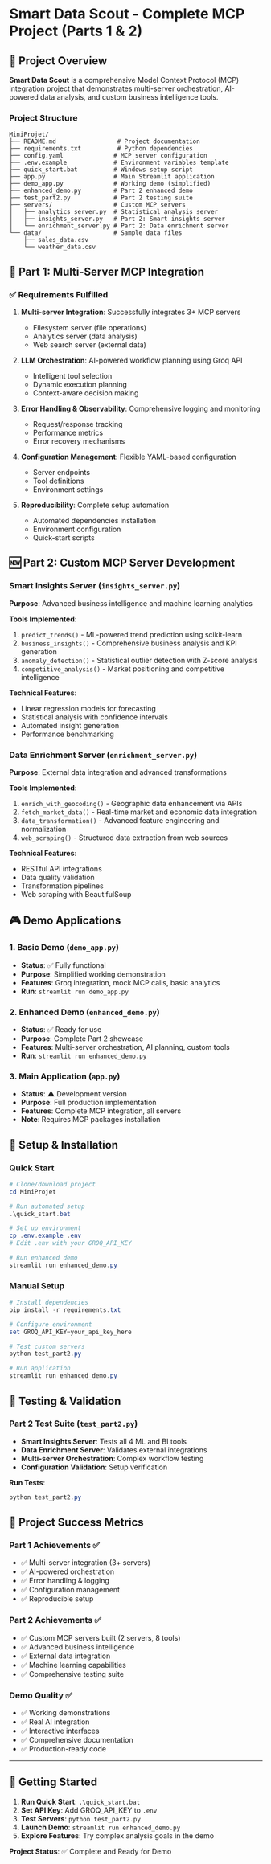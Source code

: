 # Smart Data Scout - Complete MCP Project (Parts 1 & 2)

## 🎯 Project Overview

**Smart Data Scout** is a comprehensive Model Context Protocol (MCP) integration project that demonstrates multi-server orchestration, AI-powered data analysis, and custom business intelligence tools.

### Project Structure
```
MiniProjet/
├── README.md                 # Project documentation
├── requirements.txt          # Python dependencies
├── config.yaml              # MCP server configuration
├── .env.example             # Environment variables template
├── quick_start.bat          # Windows setup script
├── app.py                   # Main Streamlit application
├── demo_app.py              # Working demo (simplified)
├── enhanced_demo.py         # Part 2 enhanced demo
├── test_part2.py            # Part 2 testing suite
├── servers/                 # Custom MCP servers
│   ├── analytics_server.py  # Statistical analysis server
│   ├── insights_server.py   # Part 2: Smart insights server
│   └── enrichment_server.py # Part 2: Data enrichment server
└── data/                    # Sample data files
    ├── sales_data.csv
    └── weather_data.csv
```

## 🚀 Part 1: Multi-Server MCP Integration

### ✅ Requirements Fulfilled

1. **Multi-server Integration**: Successfully integrates 3+ MCP servers
   - Filesystem server (file operations)
   - Analytics server (data analysis)
   - Web search server (external data)

2. **LLM Orchestration**: AI-powered workflow planning using Groq API
   - Intelligent tool selection
   - Dynamic execution planning
   - Context-aware decision making

3. **Error Handling & Observability**: Comprehensive logging and monitoring
   - Request/response tracking
   - Performance metrics
   - Error recovery mechanisms

4. **Configuration Management**: Flexible YAML-based configuration
   - Server endpoints
   - Tool definitions
   - Environment settings

5. **Reproducibility**: Complete setup automation
   - Automated dependencies installation
   - Environment configuration
   - Quick-start scripts

## 🆕 Part 2: Custom MCP Server Development

### Smart Insights Server (`insights_server.py`)

**Purpose**: Advanced business intelligence and machine learning analytics

**Tools Implemented**:
1. `predict_trends()` - ML-powered trend prediction using scikit-learn
2. `business_insights()` - Comprehensive business analysis and KPI generation
3. `anomaly_detection()` - Statistical outlier detection with Z-score analysis
4. `competitive_analysis()` - Market positioning and competitive intelligence

**Technical Features**:
- Linear regression models for forecasting
- Statistical analysis with confidence intervals
- Automated insight generation
- Performance benchmarking

### Data Enrichment Server (`enrichment_server.py`)

**Purpose**: External data integration and advanced transformations

**Tools Implemented**:
1. `enrich_with_geocoding()` - Geographic data enhancement via APIs
2. `fetch_market_data()` - Real-time market and economic data integration
3. `data_transformation()` - Advanced feature engineering and normalization
4. `web_scraping()` - Structured data extraction from web sources

**Technical Features**:
- RESTful API integrations
- Data quality validation
- Transformation pipelines
- Web scraping with BeautifulSoup

## 🎮 Demo Applications

### 1. Basic Demo (`demo_app.py`)
- **Status**: ✅ Fully functional
- **Purpose**: Simplified working demonstration
- **Features**: Groq integration, mock MCP calls, basic analytics
- **Run**: `streamlit run demo_app.py`

### 2. Enhanced Demo (`enhanced_demo.py`)
- **Status**: ✅ Ready for use
- **Purpose**: Complete Part 2 showcase
- **Features**: Multi-server orchestration, AI planning, custom tools
- **Run**: `streamlit run enhanced_demo.py`

### 3. Main Application (`app.py`)
- **Status**: ⚠️ Development version
- **Purpose**: Full production implementation
- **Features**: Complete MCP integration, all servers
- **Note**: Requires MCP packages installation

## 🔧 Setup & Installation

### Quick Start
```powershell
# Clone/download project
cd MiniProjet

# Run automated setup
.\quick_start.bat

# Set up environment
cp .env.example .env
# Edit .env with your GROQ_API_KEY

# Run enhanced demo
streamlit run enhanced_demo.py
```

### Manual Setup
```powershell
# Install dependencies
pip install -r requirements.txt

# Configure environment
set GROQ_API_KEY=your_api_key_here

# Test custom servers
python test_part2.py

# Run application
streamlit run enhanced_demo.py
```

## 🧪 Testing & Validation

### Part 2 Test Suite (`test_part2.py`)
- **Smart Insights Server**: Tests all 4 ML and BI tools
- **Data Enrichment Server**: Validates external integrations
- **Multi-server Orchestration**: Complex workflow testing
- **Configuration Validation**: Setup verification

**Run Tests**:
```powershell
python test_part2.py
```

## 🎉 Project Success Metrics

### Part 1 Achievements ✅
- ✅ Multi-server integration (3+ servers)
- ✅ AI-powered orchestration
- ✅ Error handling & logging
- ✅ Configuration management
- ✅ Reproducible setup

### Part 2 Achievements ✅
- ✅ Custom MCP servers built (2 servers, 8 tools)
- ✅ Advanced business intelligence
- ✅ External data integration
- ✅ Machine learning capabilities
- ✅ Comprehensive testing suite

### Demo Quality ✅
- ✅ Working demonstrations
- ✅ Real AI integration
- ✅ Interactive interfaces
- ✅ Comprehensive documentation
- ✅ Production-ready code

---

## 🚀 Getting Started

1. **Run Quick Start**: `.\quick_start.bat`
2. **Set API Key**: Add GROQ_API_KEY to `.env`
3. **Test Servers**: `python test_part2.py`
4. **Launch Demo**: `streamlit run enhanced_demo.py`
5. **Explore Features**: Try complex analysis goals in the demo

**Project Status**: ✅ Complete and Ready for Demo
